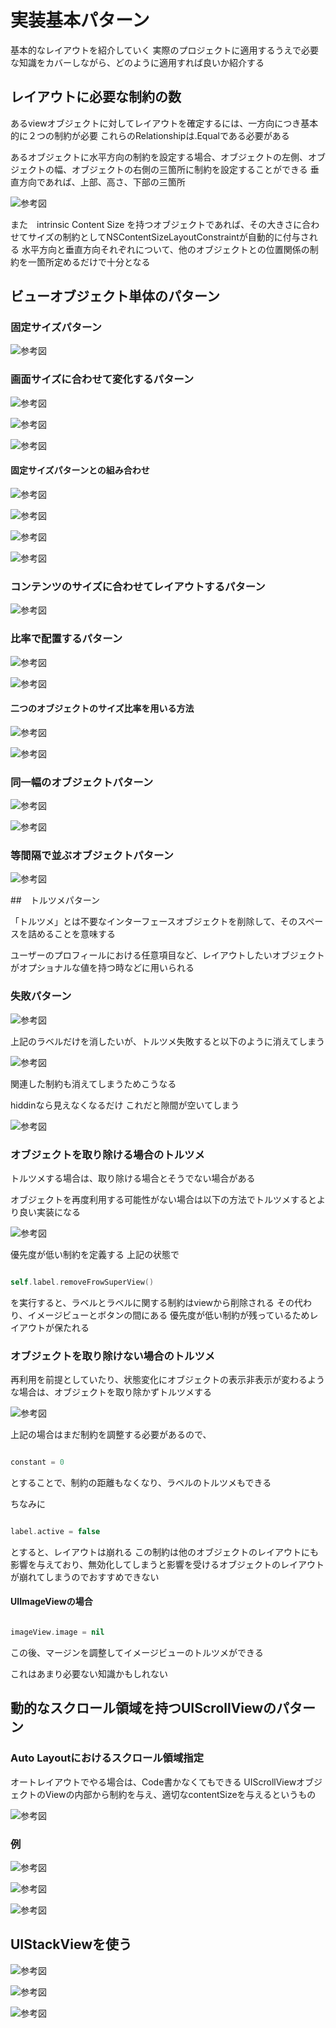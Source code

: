# 実装基本パターン

基本的なレイアウトを紹介していく
実際のプロジェクトに適用するうえで必要な知識をカバーしながら、どのように適用すれば良いか紹介する

## レイアウトに必要な制約の数

あるviewオブジェクトに対してレイアウトを確定するには、一方向につき基本的に２つの制約が必要
これらのRelationshipは.Equalである必要がある

あるオブジェクトに水平方向の制約を設定する場合、オブジェクトの左側、オブジェクトの幅、オブジェクトの右側の三箇所に制約を設定することができる
垂直方向であれば、上部、高さ、下部の三箇所

![参考図](image/6-1.png)

また　intrinsic Content Size を持つオブジェクトであれば、その大きさに合わせてサイズの制約としてNSContentSizeLayoutConstraintが自動的に付与される
水平方向と垂直方向それぞれについて、他のオブジェクトとの位置関係の制約を一箇所定めるだけで十分となる

## ビューオブジェクト単体のパターン

### 固定サイズパターン

![参考図](image/6-2.png)

### 画面サイズに合わせて変化するパターン

![参考図](image/6-3.png)

![参考図](image/6-4.png)

![参考図](image/6-5.png)

#### 固定サイズパターンとの組み合わせ

![参考図](image/6-6.png)

![参考図](image/6-7.png)

![参考図](image/6-8.png)

![参考図](image/6-9.png)

### コンテンツのサイズに合わせてレイアウトするパターン

![参考図](image/6-10.png)

### 比率で配置するパターン

![参考図](image/6-11.png)

![参考図](image/6-12.png)

#### 二つのオブジェクトのサイズ比率を用いる方法

![参考図](image/6-13.png)

![参考図](image/6-14.png)

### 同一幅のオブジェクトパターン

![参考図](image/6-15.png)

![参考図](image/6-16.png)

### 等間隔で並ぶオブジェクトパターン

![参考図](image/6-17.png)

##　トルツメパターン

「トルツメ」とは不要なインターフェースオブジェクトを削除して、そのスペースを詰めることを意味する

ユーザーのプロフィールにおける任意項目など、レイアウトしたいオブジェクトがオプショナルな値を持つ時などに用いられる

### 失敗パターン

![参考図](image/6-18.png)

上記のラベルだけを消したいが、トルツメ失敗すると以下のように消えてしまう

![参考図](image/6-19.png)

関連した制約も消えてしまうためこうなる

hiddinなら見えなくなるだけ
これだと隙間が空いてしまう

![参考図](image/6-20.png)

### オブジェクトを取り除ける場合のトルツメ

トルツメする場合は、取り除ける場合とそうでない場合がある

オブジェクトを再度利用する可能性がない場合は以下の方法でトルツメするとより良い実装になる

![参考図](image/6-21.png)

優先度が低い制約を定義する
上記の状態で

``` swift

self.label.removeFrowSuperView()
```

を実行すると、ラベルとラベルに関する制約はviewから削除される
その代わり、イメージビューとボタンの間にある
優先度が低い制約が残っているためレイアウトが保たれる

### オブジェクトを取り除けない場合のトルツメ

再利用を前提としていたり、状態変化にオブジェクトの表示非表示が変わるような場合は、オブジェクトを取り除かずトルツメする

![参考図](image/6-22.png)

上記の場合はまだ制約を調整する必要があるので、

``` swift

constant = 0
```

とすることで、制約の距離もなくなり、ラベルのトルツメもできる

ちなみに

``` swift

label.active = false
```

とすると、レイアウトは崩れる
この制約は他のオブジェクトのレイアウトにも影響を与えており、無効化してしまうと影響を受けるオブジェクトのレイアウトが崩れてしまうのでおすすめできない

#### UIImageViewの場合

``` swift

imageView.image = nil 
```

この後、マージンを調整してイメージビューのトルツメができる

これはあまり必要ない知識かもしれない

## 動的なスクロール領域を持つUIScrollViewのパターン

### Auto Layoutにおけるスクロール領域指定

オートレイアウトでやる場合は、Code書かなくてもできる
UIScrollViewオブジェクトのViewの内部から制約を与え、適切なcontentSizeを与えるというもの

![参考図](image/6-23.png)

### 例

![参考図](image/6-24.png)

![参考図](image/6-25.png)

![参考図](image/6-26.png)

## UIStackViewを使う

![参考図](image/6-27.png)

![参考図](image/6-28.png)

![参考図](image/6-29.png)
